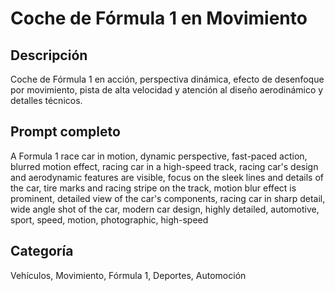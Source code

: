 # Coche de Fórmula 1 en Movimiento

## Descripción
Coche de Fórmula 1 en acción, perspectiva dinámica, efecto de desenfoque por movimiento, pista de alta velocidad y atención al diseño aerodinámico y detalles técnicos.

## Prompt completo
A Formula 1 race car in motion, dynamic perspective, fast-paced action, blurred motion effect, racing car in a high-speed track, racing car's design and aerodynamic features are visible, focus on the sleek lines and details of the car, tire marks and racing stripe on the track, motion blur effect is prominent, detailed view of the car's components, racing car in sharp detail, wide angle shot of the car, modern car design, highly detailed, automotive, sport, speed, motion, photographic, high-speed

## Categoría
Vehículos, Movimiento, Fórmula 1, Deportes, Automoción
